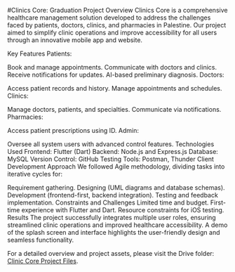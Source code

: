 #Clinics Core: Graduation Project Overview
Clinics Core is a comprehensive healthcare management solution developed to address the challenges faced by patients, doctors, clinics, and pharmacies in Palestine. Our project aimed to simplify clinic operations and improve accessibility for all users through an innovative mobile app and website.

Key Features
Patients:

Book and manage appointments.
Communicate with doctors and clinics.
Receive notifications for updates.
AI-based preliminary diagnosis.
Doctors:

Access patient records and history.
Manage appointments and schedules.
Clinics:

Manage doctors, patients, and specialties.
Communicate via notifications.
Pharmacies:

Access patient prescriptions using ID.
Admin:

Oversee all system users with advanced control features.
Technologies Used
Frontend: Flutter (Dart)
Backend: Node.js and Express.js
Database: MySQL
Version Control: GitHub
Testing Tools: Postman, Thunder Client
Development Approach
We followed Agile methodology, dividing tasks into iterative cycles for:

Requirement gathering.
Designing (UML diagrams and database schemas).
Development (frontend-first, backend integration).
Testing and feedback implementation.
Constraints and Challenges
Limited time and budget.
First-time experience with Flutter and Dart.
Resource constraints for iOS testing.
Results
The project successfully integrates multiple user roles, ensuring streamlined clinic operations and improved healthcare accessibility. A demo of the splash screen and interface highlights the user-friendly design and seamless functionality.

For a detailed overview and project assets, please visit the Drive folder: [Clinic Core Project Files](https://drive.google.com/drive/u/0/folders/1-taasnXIOtN1LolgRhDJtJARUc7ByDdY).
